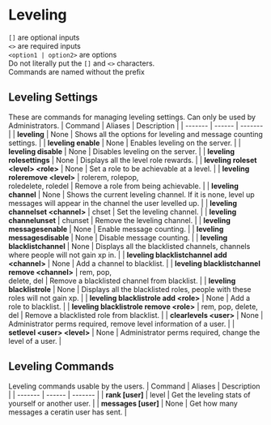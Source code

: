 # Leveling
`[]` are optional inputs<br>
`<>` are required inputs<br>
`<option1 | option2>` are options<br>
Do not literally put the `[]` and `<>` characters.<br>
Commands are named without the prefix

## Leveling Settings
These are commands for managing leveling settings. Can only be used by Administrators.
| Command | Aliases | Description |
| ------- | ------ | ------- |
| **leveling** | None | Shows all the options for leveling and message counting settings. |
| **leveling enable** | None | Enables leveling on the server. |
| **leveling disable** | None | Disables leveling on the server. |
| **leveling rolesettings** | None | Displays all the level role rewards. |
| **leveling roleset \<level> \<role>** | None | Set a role to be achievable at a level. |
| **leveling roleremove \<level>** | rolerem, rolepop,<br>roledelete, roledel | Remove a role from being achievable. |
| **leveling channel** | None | Shows the current leveling channel. If it is none, level up messages will appear in the channel the user levelled up. |
| **leveling channelset \<channel>** | chset | Set the leveling channel. |
| **leveling channelunset** | chunset | Remove the leveling channel. |
| **leveling messagesenable** | None | Enable message counting. |
| **leveling messagesdisable** | None | Disable message counting. |
| **leveling blacklistchannel** | None | Displays all the blacklisted channels, channels where people will not gain xp in. |
| **leveling blacklistchannel add \<channel>** | None | Add a channel to blacklist. |
| **leveling blacklistchannel remove \<channel>** | rem, pop, <br>delete, del | Remove a blacklisted channel from blacklist. |
| **leveling blacklistrole** | None | Displays all the blacklisted roles, people with these roles will not gain xp. |
| **leveling blacklistrole add \<role>** | None | Add a role to blacklist. |
| **leveling blacklistrole remove \<role>** | rem, pop, delete, del | Remove a blacklisted role from blacklist. |
| **clearlevels \<user>** | None | Administrator perms required, remove level information of a user. |
| **setlevel \<user> \<level>** | None | Administrator perms required, change the level of a user. |
## Leveling Commands
Leveling commands usable by the users.
| Command | Aliases | Description |
| ------- | ------ | ------- |
| **rank [user]** | level | Get the leveling stats of yourself or another user. |
| **messages [user]** | None | Get how many messages a ceratin user has sent. |
